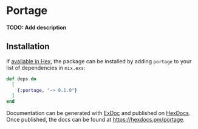 # Portage

**TODO: Add description**

## Installation

If [available in Hex](https://hex.pm/docs/publish), the package can be installed
by adding `portage` to your list of dependencies in `mix.exs`:

```elixir
def deps do
  [
    {:portage, "~> 0.1.0"}
  ]
end
```

Documentation can be generated with [ExDoc](https://github.com/elixir-lang/ex_doc)
and published on [HexDocs](https://hexdocs.pm). Once published, the docs can
be found at <https://hexdocs.pm/portage>.

